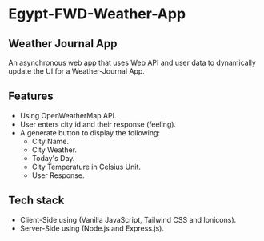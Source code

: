 # Egypt-FWD-Weather-App

## Weather Journal App

An asynchronous web app that uses Web API and user data to dynamically update the UI for a Weather-Journal App.

## Features

- Using OpenWeatherMap API.
- User enters city id and their response (feeling).
- A generate button to display the following:
	- City Name.
	- City Weather.
	- Today's Day.
	- City Temperature in Celsius Unit.
	- User Response.
	

## Tech stack

- Client-Side using (Vanilla JavaScript, Tailwind CSS and Ionicons).
- Server-Side using (Node.js and Express.js).